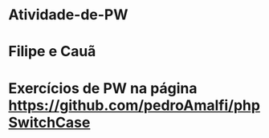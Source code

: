 # Atividade-de-PW
# Filipe e Cauã
# Exercícios de PW na página https://github.com/pedroAmalfi/phpSwitchCase
